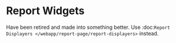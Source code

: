 Report Widgets
==============

Have been retired and made into something better. Use :doc:`Report Displayers </webapp/report-page/report-displayers>` instead.


